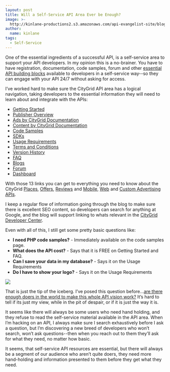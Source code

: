 ```yaml
---
layout: post
title: Will a Self-Service API Area Ever be Enough?
image: >-
  http://kinlane-productions2.s3.amazonaws.com/api-evangelist-site/blog/Customer-Self-Service.jpg
author:
  name: kinlane
tags:
  - Self-Service
---
```

One of the essential ingredients of a successful API, is a self-service area to support your API developers. In my opinion this is a no-brainer. You have to have registration, documentation, code samples, forum and other [essential API building blocks](/2011/03/07/api-area-common-building-blocks/ "essential building blocks") available to developers in a self-service way--so they can engage with your API 24/7 without asking for access.

I’ve worked hard to make sure the CityGrid API area has a logical navigation, taking developers to the essential information they will need to learn about and integrate with the APIs:

*   [Getting Started](http://docs.citygridmedia.com/display/citygridv2/Getting+Started) 
*   [Publisher Overview](http://docs.citygridmedia.com/display/citygridv2/Publisher+Overview) 
*   [Ads by CityGrid Documentation](http://docs.citygridmedia.com/display/citygridv2/Ads+by+CityGrid) 
*   [Content by CityGrid Documentation](http://docs.citygridmedia.com/display/citygridv2/Content+by+CityGrid) 
*   [Code Samples](http://docs.citygridmedia.com/display/citygridv2/Code+Samples) 
*   [SDKs](http://docs.citygridmedia.com/display/citygridv2/SDKs) 
*   [Usage Requirements](http://docs.citygridmedia.com/display/citygridv2/Usage+Requirements) 
*   [Terms and Conditions](http://docs.citygridmedia.com/display/citygridv2/Terms+and+Conditions) 
*   [Version History](http://docs.citygridmedia.com/display/citygridv2/Version+history) 
*   [FAQ](http://docs.citygridmedia.com/display/citygridv2/FAQ) 
*   [Blogs](http://www.citygridmedia.com/developer/blog/) 
*   [Forum](http://www.citygridmedia.com/developer/forum/) 
*   [Dashboard](http://developer.citygridmedia.com/dashboard/)

With those 13 links you can get to everything you need to know about the CityGrid [Places](http://docs.citygridmedia.com/display/citygridv2/Places+API "places"), [Offers](http://docs.citygridmedia.com/display/citygridv2/Offers+API "offer"), [Reviews](http://docs.citygridmedia.com/display/citygridv2/Reviews+API "reviews") and [Mobile](http://docs.citygridmedia.com/display/citygridv2/Mobile+Ads+API "mobile"), [Web](http://docs.citygridmedia.com/display/citygridv2/Web+Ads+API "web advertising") and [Custom Advertising APIs](http://docs.citygridmedia.com/display/citygridv2/Custom+Ads+API "custom advertising APIs").

I keep a regular flow of information going through the blog to make sure there is excellent SEO content, so developers can search for anything at Google, and the blog will support linking to whats relevant in the [CityGrid Developer Center](http://developer.citygridmedia.com/ "CityGrid Developer Center").

Even with all of this, I still get some pretty basic questions like:

*   **I need PHP code samples?** - Immediately available on the code samples page.
*   **What does the API cost?** - Says that it is FREE on Getting Started and FAQ.
*   **Can I save your data in my database?** \- Says it on the Usage Requirements
*   **Do I have to show your logo?** - Says it on the Usage Requirements

![](http://kinlane-productions2.s3.amazonaws.com/api-evangelist/building%20blocks.jpg)

That is just the tip of the iceberg. I’ve posed this question before...[are there enough doers in the world to make this whole API vision work?](/2012/02/13/are-there-enough-doers-for-this-api-vision-to-work/ "Are there enough doers to make this whole API vision work?") It’s hard to tell if its just my view, while in the pit of despair, or if it is just the way it is.

It seems like there will always be some users who need hand holding, and they refuse to read the self-service material available in the API area. When I’m hacking on an API, I always make sure I search exhaustively before I ask a question, but I’m discovering a new breed of developers who won’t search, won’t ask questions--then when you reach out to them they’ll ask for what they need, no matter how basic.

It seems, that self-service API resources are essential, but there will always be a segment of our audience who aren’t quite doers, they need more hand-holding and information presented to them before they get what they need.